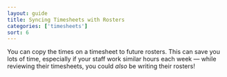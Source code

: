 ```yaml
---
layout: guide
title: Syncing Timesheets with Rosters
categories: ['timesheets']
sort: 6
---
```


You can copy the times on a timesheet to future rosters. This can save you lots of time, especially if your staff work similar hours each week &mdash; while reviewing their timesheets, you could *also* be writing their rosters!